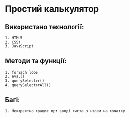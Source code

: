 # Простий калькулятор

## Використано технології:
	1. HTML5
	2. CSS3
	3. JavaScript

## Методи та функції:
	1. forEach loop
	2. eval()
	3. querySelector()
	4. querySelectorAll()

## Багі:
	1. Некоректно працює при вводі чиста з нулем на початку
